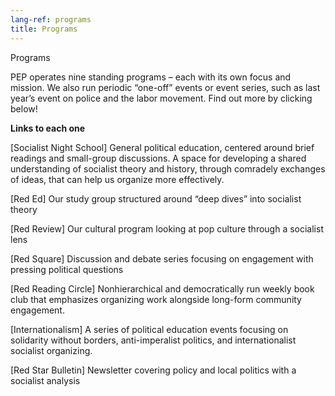 ```yaml
---
lang-ref: programs
title: Programs
---
```


Programs

PEP operates nine standing programs – each with its own focus and mission. We also run periodic “one-off” events or event series, such as last year’s event on police and the labor movement. Find out more by clicking below!

**Links to each one**

[Socialist Night School]
General political education, centered around brief readings and small-group discussions. A space for developing a shared understanding of socialist theory and history, through comradely exchanges of ideas, that can help us organize more effectively.

[Red Ed]
Our study group structured around “deep dives” into socialist theory

[Red Review]
Our cultural program looking at pop culture through a socialist lens

[Red Square]
Discussion and debate series focusing on engagement with pressing political questions

[Red Reading Circle]
Nonhierarchical and democratically run weekly book club that emphasizes organizing work alongside long-form community engagement.

[Internationalism]
A series of political education events focusing on solidarity without borders, anti-imperalist politics, and internationalist socialist organizing.

[Red Star Bulletin]
Newsletter covering policy and local politics with a socialist analysis

